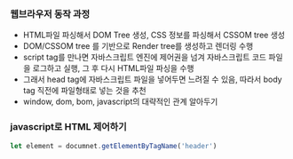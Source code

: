 ### 웹브라우저 동작 과정

- HTML파일 파싱해서 DOM Tree 생성, CSS 정보를 파싱해서 CSSOM tree 생성
- DOM/CSSOM tree 를 기반으로 Render tree를 생성하고 렌더링 수행
- script tag를 만나면 자바스크립트 엔진에 제어권을 넘겨 자바스크립트 코드 파일을 로그하고 실행, 그 후 다시 HTML파일 파싱을 수행
- 그래서 head tag에 자바스크립트 파일을 넣어두면 느려질 수 있음, 따라서 body tag 직전에 파일형태로 넣는 것을 추천
- window, dom, bom, javascript의 대략적인 관계 알아두기

### javascript로 HTML 제어하기

```javascript
let element = documnet.getElementByTagName('header')
```
